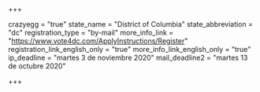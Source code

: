 +++

crazyegg = "true"
state_name = "District of Columbia"
state_abbreviation = "dc"
registration_type = "by-mail"
more_info_link = "https://www.vote4dc.com/ApplyInstructions/Register"
registration_link_english_only = "true"
more_info_link_english_only = "true"
ip_deadline = "martes 3 de noviembre 2020"
mail_deadline2 = "martes 13 de octubre 2020"

+++